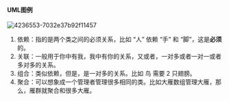 #### UML图例

![4236553-7032e37b92f11457](https://tva1.sinaimg.cn/large/006y8mN6gy1g7xj9w63fqj30u0163taz.jpg)



1. 依赖：指的是两个类之间的必须关系，比如 “人” 依赖 “手” 和 “脚”，这是**必须**的。
2. 关联：一般用于你中有我，我中有你的关系，又或者，一对多或者一对一或者多对多的关系。
3. 组合：类似依赖，但是，是一对多的关系。比如 鸟 需要 2 只翅膀。
4. 聚合：可以想象成一个管理者管理很多相同的类。比如大雁数组管理大雁，那么，雁群就聚合和很多大雁。
